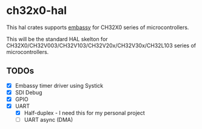 # ch32x0-hal

This hal crates supports [embassy](https://github.com/embassy-rs/embassy) for CH32X0 series of microcontrollers.

This will be the standard HAL skelton for CH32X0/CH32V003/CH32V103/CH32V20x/CH32V30x/CH32L103 series of microcontrollers.

## TODOs

- [x] Embassy timer driver using Systick
- [x] SDI Debug
- [x] GPIO
- [x] UART
  - [x] Half-duplex - I need this for my personal project
  - [ ] UART async (DMA)
